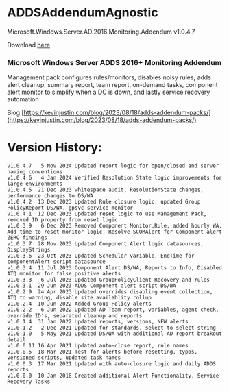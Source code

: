 # ADDSAddendumAgnostic
Microsoft.Windows.Server.AD.2016.Monitoring.Addendum v1.0.4.7

Download [here](https://github.com/theKevinJustin/ADDSAddendumAgnostic/blob/main/Microsoft.Windows.Server.AD.2016.Monitoring.Addendum.xml)

### Microsoft Windows Server ADDS 2016+ Monitoring Addendum
Management pack configures rules/monitors, disables noisy rules, adds alert cleanup, summary report, team report, on-demand tasks, component alert monitor to simplify when a DC is down, and lastly service recovery automation

Blog [https://kevinjustin.com/blog/2023/08/18/adds-addendum-packs/](https://kevinjustin.com/blog/2023/08/18/adds-addendum-packs/)

# Version History:
```
v1.0.4.7   5 Nov 2024 Updated report logic for open/closed and server naming conventions
v1.0.4.6   4 Jan 2024 Verified Resolution State logic improvements for large environments
v1.0.4.5  21 Dec 2023 whitespace audit, ResolutionState changes, performance changes to DS/WA
v1.0.4.2  13 Dec 2023 Updated Rule closure logic, updated Group PolicyReport DS/WA, gpsvc service monitor
v1.0.4.1  12 Dec 2023 Updated reset logic to use Management Pack, removed ID property from reset logic
v1.0.3.9   6 Dec 2023 Removed Component Monitor,Rule, added hourly WA, Add time to reset monitor logic, Resolve-SCOMAlert for Component alert ZERO findings
v1.0.3.7  28 Nov 2023 Updated Component Alert logic datasources, DisplayStrings
v1.0.3.6  23 Oct 2023 Updated Scheduler variable, EndTime for componentAlert script datasource
v1.0.3.4  11 Jul 2023 Component Alert DS/WA, Reports to Info, Disabled ATQ monitor for false positive alerts
v1.0.3.3   6 Jul 2023 Updated GroupPolicyClient Recovery and rules
v1.0.3.1  29 Jun 2023 ADDS Component alert script DS/WA
v1.0.2.9  24 Apr 2023 Updated overrides disabling event collection, ATQ to warning, disable site availablity rollup
v1.0.2.4  10 Jun 2022 Added Group Policy alerts
v1.0.2.2   6 Jun 2022 Updated AD Team report, variables, agent check, override ID's, separated cleanup and reports
v1.0.1.4  31 Jan 2022 Updated reports, versions, NEW alerts
v1.0.1.2   2 Dec 2021 Updated for standards, select to select-string
v1.0.1.0   5 May 2021 Updated DS/WA with additional AD report breakout detail
v1.0.0.11 16 Apr 2021 Updated auto-close report, rule names
v1.0.0.5  18 Mar 2021 Test for alerts before resetting, typos, versioned scripts, updated task names
v1.0.0.3  17 Mar 2021 Updated with auto-closure logic and daily ADDS reports
v1.0.0.0  10 Jan 2018 Created additional Alert Functionality, Service Recovery Tasks
```
